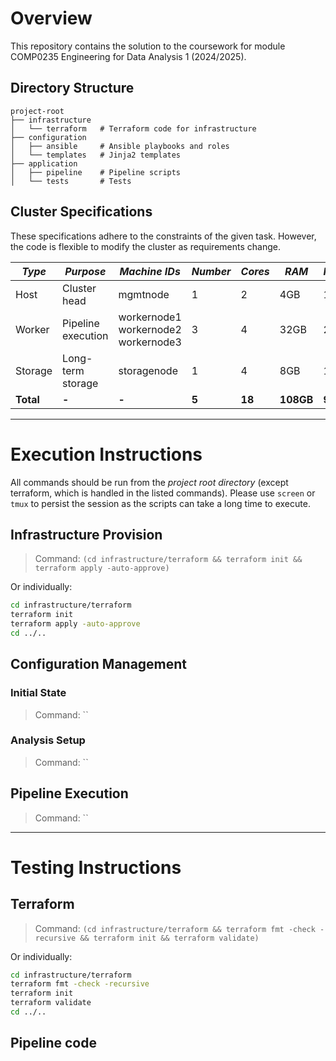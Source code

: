 # Overview

This repository contains the solution to the coursework for module COMP0235 Engineering for Data Analysis 1 (2024/2025).

## Directory Structure

```
project-root
├── infrastructure
│   └── terraform   # Terraform code for infrastructure
├── configuration
│   ├── ansible     # Ansible playbooks and roles
│   └── templates   # Jinja2 templates
├── application
│   ├── pipeline    # Pipeline scripts
│   └── tests       # Tests
```

## Cluster Specifications

These specifications adhere to the constraints of the given task. However, the code is flexible to modify the cluster as requirements change.

| _Type_    | _Purpose_          | _Machine IDs_                             | _Number_ | _Cores_ | _RAM_     | _HDD1_   | _HDD2_    |
| --------- | ------------------ | ----------------------------------------- | -------- | ------- | --------- | -------- | --------- |
| Host      | Cluster head       | mgmtnode                                  | 1        | 2       | 4GB       | 10GB     | -         |
| Worker    | Pipeline execution | workernode1<br>workernode2<br>workernode3 | 3        | 4       | 32GB      | 25GB     | -         |
| Storage   | Long-term storage  | storagenode                               | 1        | 4       | 8GB       | 10GB     | 200GB     |
| **Total** | **-**              | **-**                                     | **5**    | **18**  | **108GB** | **95GB** | **200GB** |

---

# Execution Instructions

All commands should be run from the _project root directory_ (except terraform, which is handled in the listed commands). Please use `screen` or `tmux` to persist the session as the scripts can take a long time to execute.

## Infrastructure Provision

> Command: `(cd infrastructure/terraform && terraform init && terraform apply -auto-approve)`

Or individually:

```bash
cd infrastructure/terraform
terraform init
terraform apply -auto-approve
cd ../..
```

## Configuration Management

### Initial State

> Command: ``

### Analysis Setup

> Command: ``

## Pipeline Execution

> Command: ``

---

# Testing Instructions

## Terraform

> Command: `(cd infrastructure/terraform && terraform fmt -check -recursive && terraform init && terraform validate)`

Or individually:

```bash
cd infrastructure/terraform
terraform fmt -check -recursive
terraform init
terraform validate
cd ../..
```

## Pipeline code
